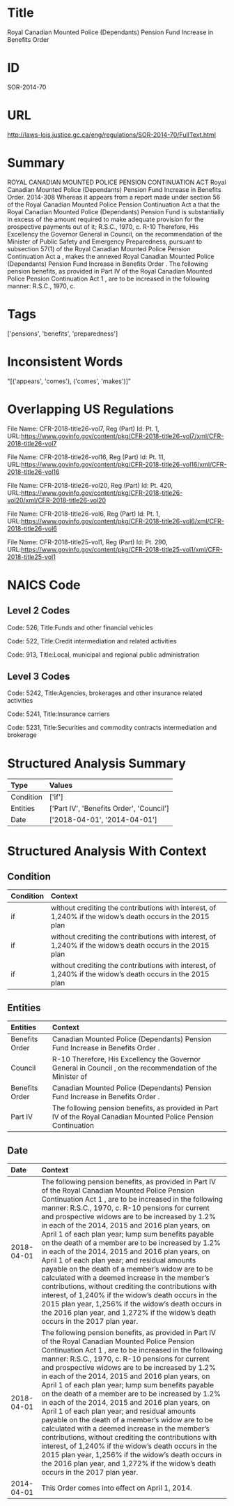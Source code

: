 # Title
Royal Canadian Mounted Police (Dependants) Pension Fund Increase in Benefits Order


# ID
SOR-2014-70

# URL
http://laws-lois.justice.gc.ca/eng/regulations/SOR-2014-70/FullText.html


# Summary
ROYAL CANADIAN MOUNTED POLICE PENSION CONTINUATION ACT Royal Canadian Mounted Police (Dependants) Pension Fund Increase in Benefits Order.
2014-308 Whereas it appears from a report made under section 56 of the  Royal Canadian Mounted Police Pension Continuation Act a  that the Royal Canadian Mounted Police (Dependants) Pension Fund is substantially in excess of the amount required to make adequate provision for the prospective payments out of it; R.S.C., 1970, c.
R-10 Therefore, His Excellency the Governor General in Council, on the recommendation of the Minister of Public Safety and Emergency Preparedness, pursuant to subsection 57(1) of the  Royal Canadian Mounted Police Pension Continuation Act a , makes the annexed  Royal Canadian Mounted Police (Dependants) Pension Fund Increase in Benefits Order .
The following pension benefits, as provided in Part IV of the  Royal Canadian Mounted Police Pension Continuation Act 1 , are to be increased in the following manner: R.S.C., 1970, c.


# Tags
['pensions', 'benefits', 'preparedness']


# Inconsistent Words
"[('appears', 'comes'), ('comes', 'makes')]"


# Overlapping US Regulations
File Name: CFR-2018-title26-vol7, Reg (Part) Id: Pt. 1, URL:https://www.govinfo.gov/content/pkg/CFR-2018-title26-vol7/xml/CFR-2018-title26-vol7

File Name: CFR-2018-title26-vol16, Reg (Part) Id: Pt. 11, URL:https://www.govinfo.gov/content/pkg/CFR-2018-title26-vol16/xml/CFR-2018-title26-vol16

File Name: CFR-2018-title26-vol20, Reg (Part) Id: Pt. 420, URL:https://www.govinfo.gov/content/pkg/CFR-2018-title26-vol20/xml/CFR-2018-title26-vol20

File Name: CFR-2018-title26-vol6, Reg (Part) Id: Pt. 1, URL:https://www.govinfo.gov/content/pkg/CFR-2018-title26-vol6/xml/CFR-2018-title26-vol6

File Name: CFR-2018-title25-vol1, Reg (Part) Id: Pt. 290, URL:https://www.govinfo.gov/content/pkg/CFR-2018-title25-vol1/xml/CFR-2018-title25-vol1




# NAICS Code
## Level 2 Codes
Code: 526, Title:Funds and other financial vehicles

Code: 522, Title:Credit intermediation and related activities

Code: 913, Title:Local, municipal and regional public administration




## Level 3 Codes
Code: 5242, Title:Agencies, brokerages and other insurance related activities

Code: 5241, Title:Insurance carriers

Code: 5231, Title:Securities and commodity contracts intermediation and brokerage







# Structured Analysis Summary
| Type      | Values                                   |
|:----------|:-----------------------------------------|
| Condition | ['if']                                   |
| Entities  | ['Part IV', 'Benefits Order', 'Council'] |
| Date      | ['2018-04-01', '2014-04-01']             |


# Structured Analysis With Context
 


## Condition
| Condition   | Context                                                                                                   |
|:------------|:----------------------------------------------------------------------------------------------------------|
| if          | without crediting the contributions with interest, of 1,240% if the widow’s death occurs in the 2015 plan |
| if          | without crediting the contributions with interest, of 1,240% if the widow’s death occurs in the 2015 plan |
| if          | without crediting the contributions with interest, of 1,240% if the widow’s death occurs in the 2015 plan |


## Entities
| Entities       | Context                                                                                                           |
|:---------------|:------------------------------------------------------------------------------------------------------------------|
| Benefits Order | Canadian Mounted Police (Dependants) Pension Fund Increase in Benefits Order .                                    |
| Council        | R-10 Therefore, His Excellency the Governor General in Council , on the recommendation of the Minister of         |
| Benefits Order | Canadian Mounted Police (Dependants) Pension Fund Increase in Benefits Order  .                                   |
| Part IV        | The following pension benefits, as provided in  Part IV of the Royal Canadian Mounted Police Pension Continuation |


## Date
| Date       | Context                                                                                                                                                                                                                                                                                                                                                                                                                                                                                                                                                                                                                                                                                                                                                                                                                                                                                        |
|:-----------|:-----------------------------------------------------------------------------------------------------------------------------------------------------------------------------------------------------------------------------------------------------------------------------------------------------------------------------------------------------------------------------------------------------------------------------------------------------------------------------------------------------------------------------------------------------------------------------------------------------------------------------------------------------------------------------------------------------------------------------------------------------------------------------------------------------------------------------------------------------------------------------------------------|
| 2018-04-01 | The following pension benefits, as provided in Part IV of the  Royal Canadian Mounted Police Pension Continuation Act 1 , are to be increased in the following manner: R.S.C., 1970, c. R-10 pensions for current and prospective widows are to be increased by 1.2% in each of the 2014, 2015 and 2016 plan years, on April 1 of each plan year; lump sum benefits payable on the death of a member are to be increased by 1.2% in each of the 2014, 2015 and 2016 plan years, on April 1 of each plan year; and residual amounts payable on the death of a member’s widow are to be calculated with a deemed increase in the member’s contributions, without crediting the contributions with interest, of 1,240% if the widow’s death occurs in the 2015 plan year, 1,256% if the widow’s death occurs in the 2016 plan year, and 1,272% if the widow’s death occurs in the 2017 plan year. |
| 2018-04-01 | The following pension benefits, as provided in Part IV of the  Royal Canadian Mounted Police Pension Continuation Act 1 , are to be increased in the following manner: R.S.C., 1970, c. R-10 pensions for current and prospective widows are to be increased by 1.2% in each of the 2014, 2015 and 2016 plan years, on April 1 of each plan year; lump sum benefits payable on the death of a member are to be increased by 1.2% in each of the 2014, 2015 and 2016 plan years, on April 1 of each plan year; and residual amounts payable on the death of a member’s widow are to be calculated with a deemed increase in the member’s contributions, without crediting the contributions with interest, of 1,240% if the widow’s death occurs in the 2015 plan year, 1,256% if the widow’s death occurs in the 2016 plan year, and 1,272% if the widow’s death occurs in the 2017 plan year. |
| 2014-04-01 | This Order comes into effect on April 1, 2014.                                                                                                                                                                                                                                                                                                                                                                                                                                                                                                                                                                                                                                                                                                                                                                                                                                                 |


